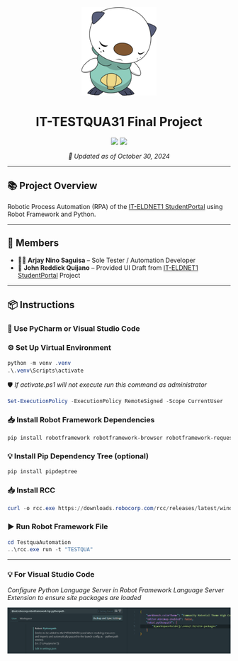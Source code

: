 <p align="center">
  <img src="assets/oshawott.png" alt="Oshawott" height=200>
</p>

<h1 align="center"> IT-TESTQUA31 Final Project </h1>

<!-- Tech Stack Badges -->
<p align="center">
  <img src="https://img.shields.io/badge/python-3670A0?style=for-the-badge&logo=python&logoColor=ffdd54" />
  <img src="https://img.shields.io/badge/Robot-black.svg?style=for-the-badge&logo=robotframework&logoColor=white" />
</p>

<p align="center"><i>📅 Updated as of October 30, 2024</i></p>

---

## 📚 Project Overview

Robotic Process Automation (RPA) of the <a href="https://github.com/kkreiju/StudentPortal">IT-ELDNET1 StudentPortal</a>
 using Robot Framework and Python.

---

## 👥 Members

- 👨‍💻 **Arjay Nino Saguisa** – Sole Tester / Automation Developer
- 🎨 **John Reddick Quijano** – Provided UI Draft from <a href="https://github.com/kkreiju/StudentPortal">IT-ELDNET1 StudentPortal</a> Project

---

## 📦 Instructions

### 🔧 Use PyCharm or Visual Studio Code

### ⚙️ Set Up Virtual Environment
```powershell
python -m venv .venv
.\.venv\Scripts\activate
```
🛡️ *If activate.ps1 will not execute run this command as administrator*
```powershell
Set-ExecutionPolicy -ExecutionPolicy RemoteSigned -Scope CurrentUser
```

### 📥 Install Robot Framework Dependencies
```powershell
pip install robotframework robotframework-browser robotframework-requests robotframework-seleniumlibrary robotframework-selenium2library
```

### 💡 Install Pip Dependency Tree (optional)
```powershell
pip install pipdeptree
```
### 📥 Install RCC
```powershell
curl -o rcc.exe https://downloads.robocorp.com/rcc/releases/latest/windows64/rcc.exe
```
### ▶️ Run Robot Framework File
```powershell
cd TestquaAutomation
..\rcc.exe run -t "TESTQUA"
```

<hr>

### 💡 **For Visual Studio Code**

*Configure Python Language Server in Robot Framework Language Server Extension to ensure site packages are loaded*

<p align="center">
  <img src="assets/instruction.png" alt="instruction">
</p>
